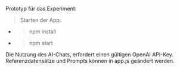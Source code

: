 Prototyp für das Experiment:

>Starten der App:
 - >npm install 
 - >npm start

Die Nutzung des AI-Chats, erfordert einen gültigen OpenAI API-Key.\
Referenzdatensätze und Prompts können in app.js geändert werden.
